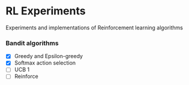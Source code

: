 # RL Experiments

Experiments and implementations of Reinforcement learning algorithms

### Bandit algorithms
- [x] Greedy and Epsilon-greedy
- [x] Softmax action selection
- [ ] UCB 1
- [ ] Reinforce

